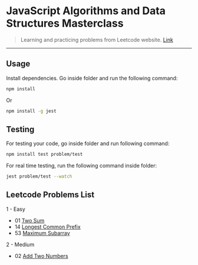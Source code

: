 # JavaScript Algorithms and Data Structures Masterclass

> Learning and practicing problems from Leetcode website. [Link](https://leetcode.com/problems)

---

## Usage

Install dependencies.
Go inside folder and run the following command:

```bash
npm install
```

Or

```bash
npm install -g jest
```

## Testing

For testing your code, go inside folder and run following command:

```bash
npm install test problem/test
```

For real time testing, run the following command inside folder:

```bash
jest problem/test --watch
```

## Leetcode Problems List

1 - Easy

- 01 [Two Sum](https://leetcode.com/problems/two-sum/description/)
- 14 [Longest Common Prefix](https://leetcode.com/problems/longest-common-prefix/)
- 53 [Maximum Subarray](https://leetcode.com/problems/maximum-subarray/description/)

2 - Medium

- 02 [Add Two Numbers](https://leetcode.com/problems/add-two-numbers/)
